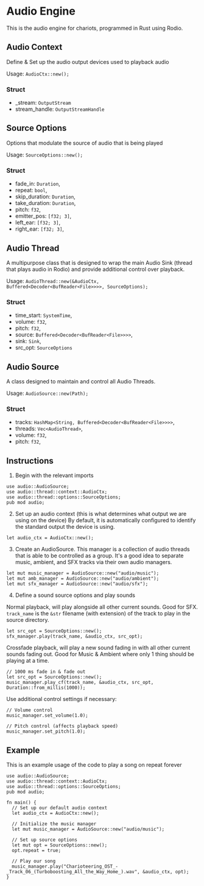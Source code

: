 # Audio Engine
This is the audio engine for chariots, programmed in Rust using Rodio.

## Audio Context
Define & Set up the audio output devices used to playback audio

Usage: `AudioCtx::new();`

### Struct
* _stream: `OutputStream`
* stream_handle: `OutputStreamHandle`

## Source Options
Options that modulate the source of audio that is being played

Usage: `SourceOptions::new();`

### Struct
* fade_in: `Duration`,
* repeat: `bool`,
* skip_duration: `Duration`,
* take_duration: `Duration`,
* pitch: `f32`,
* emitter_pos: `[f32; 3]`,
* left_ear: `[f32; 3]`,
* right_ear: `[f32; 3]`,

## Audio Thread
A multipurpose class that is designed to wrap the main Audio Sink (thread that plays audio in Rodio) and provide additional control over playback.

Usage: `AudioThread::new(&AudioCtx, Buffered<Decoder<BufReader<File>>>>, SourceOptions);`

### Struct
* time_start: `SystemTime`,
* volume: `f32`,
* pitch: `f32`,
* source: `Buffered<Decoder<BufReader<File>>>>`,
* sink: `Sink`,
* src_opt: `SourceOptions`

## Audio Source
A class designed to maintain and control all Audio Threads.

Usage: `AudioSource::new(Path);`

### Struct
* tracks: `HashMap<String, Buffered<Decoder<BufReader<File>>>>`,
* threads: `Vec<AudioThread>`,
* volume: `f32`,
* pitch: `f32`,

## Instructions
1. Begin with the relevant imports

```
use audio::AudioSource;
use audio::thread::context::AudioCtx;
use audio::thread::options::SourceOptions;
pub mod audio;
```

2. Set up an audio context (this is what determines what output we are using on the device)
By default, it is automatically configured to identify the standard output the device is using.

`let audio_ctx = AudioCtx::new();`

3. Create an AudioSource. This manager is a collection of audio threads that is able to be controlled as a group. It's a good idea to separate music, ambient, and SFX tracks via their own audio managers.

```
let mut music_manager = AudioSource::new("audio/music");
let mut amb_manager = AudioSource::new("audio/ambient");
let mut sfx_manager = AudioSource::new("audio/sfx");
```

4. Define a sound source options and play sounds

Normal playback, will play alongside all other current sounds. Good for SFX.
`track_name` is the `&str` filename (with extension) of the track to play in the source directory.

```
let src_opt = SourceOptions::new();
sfx_manager.play(track_name, &audio_ctx, src_opt);
```

Crossfade playback, will play a new sound fading in with all other current sounds fading out. Good for Music & Ambient where only 1 thing should be playing at a time.

```
// 1000 ms fade in & fade out
let src_opt = SourceOptions::new();
music_manager.play_cf(track_name, &audio_ctx, src_opt, Duration::from_millis(1000));
```

Use additional control settings if necessary:

```
// Volume control
music_manager.set_volume(1.0);
```

```
// Pitch control (affects playback speed)
music_manager.set_pitch(1.0);
```

## Example
This is an example usage of the code to play a song on repeat forever
```
use audio::AudioSource;
use audio::thread::context::AudioCtx;
use audio::thread::options::SourceOptions;
pub mod audio;

fn main() {
  // Set up our default audio context
  let audio_ctx = AudioCtx::new();

  // Initialize the music manager
  let mut music_manager = AudioSource::new("audio/music");

  // Set up source options
  let mut opt = SourceOptions::new();
  opt.repeat = true;

  // Play our song
  music_manager.play("Charioteering_OST_-_Track_06_(Turboboosting_All_the_Way_Home_).wav", &audio_ctx, opt);
}
```
